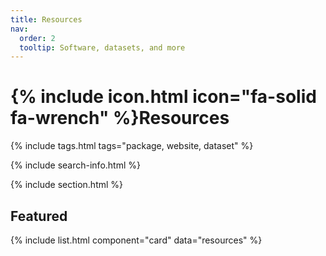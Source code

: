 ```yaml
---
title: Resources
nav:
  order: 2
  tooltip: Software, datasets, and more
---
```


# {% include icon.html icon="fa-solid fa-wrench" %}Resources

{% include tags.html tags="package, website, dataset" %}

{% include search-info.html %}

{% include section.html %}

## Featured

{% include list.html component="card" data="resources" %}
